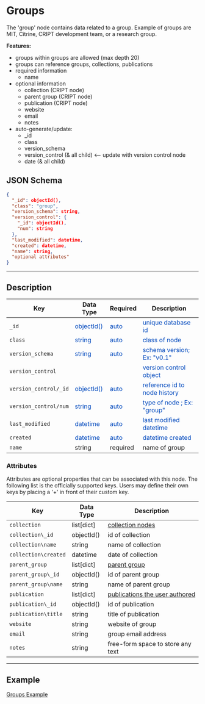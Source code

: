 # Groups

The 'group' node contains data related to a group. Example of groups are MIT, Citrine, CRIPT development team, or a research group.


**Features:**

* groups within groups are allowed (max depth 20)
* groups can reference groups, collections, publications
* required information  
    * name
* optional information
    * collection  (CRIPT node)
    * parent group (CRIPT node)
    * publication (CRIPT node)
    * website
    * email
    * notes
* auto-generate/update:
    * _id
    * class
    * version_schema
    * version_control (& all child) <-- update with version control node
    * date (& all child)
  
## JSON Schema

```json
{
  "_id": objectId(),
  "class": "group",
  "version_schema": string,
  "version_control": {
    "_id": objectId(),
    "num": string
  },
  "last_modified": datetime,
  "created": datetime,
  "name": string,
  "optional attributes"
}
```

---

## Description

Key             |Data Type     |Required  |Description
-------------   |---------     |------    |----
`_id`                 |<span style="color:rgb(0, 72, 189)"> objectId() </span>   | <span style="color:rgb(0, 72, 189)">  auto  </span> | <span style="color:rgb(0, 72, 189)">  unique database id  </span>
`class`               |<span style="color:rgb(0, 72, 189)">  string  </span>     | <span style="color:rgb(0, 72, 189)">  auto  </span> | <span style="color:rgb(0, 72, 189)">  class of node  </span>
`version_schema`      |<span style="color:rgb(0, 72, 189)">  string  </span>     | <span style="color:rgb(0, 72, 189)">  auto  </span> | <span style="color:rgb(0, 72, 189)">  schema version; Ex: "v0.1"  </span>
`version_control`     |                                                          |                                                     | <span style="color:rgb(0, 72, 189)">  version control object  </span>
`version_control/_id` |<span style="color:rgb(0, 72, 189)">  objectId()  </span> | <span style="color:rgb(0, 72, 189)">  auto  </span> | <span style="color:rgb(0, 72, 189)">  reference id to node history  </span>
`version_control/num` |<span style="color:rgb(0, 72, 189)">  string  </span>     | <span style="color:rgb(0, 72, 189)">auto  </span>   | <span style="color:rgb(0, 72, 189)">  type of node ; Ex: "group"  </span>
`last_modified`       |<span style="color:rgb(0, 72, 189)">  datetime  </span>   | <span style="color:rgb(0, 72, 189)">auto  </span>   | <span style="color:rgb(0, 72, 189)">  last modified datetime  </span>
`created`             |<span style="color:rgb(0, 72, 189)">  datetime  </span>   | <span style="color:rgb(0, 72, 189)">auto  </span>   | <span style="color:rgb(0, 72, 189)">  datetime created  </span>
`name`                | string          | required      | name of group


### Attributes

Attributes are optional properties that can be associated with this node. The following list is the officially supported
keys. Users may define their own keys by placing a '+' in front of their custom key.

Key                   | Data Type       | Description
-------------         |---------        |----
`collection`          | list[dict]      | [collection nodes](../data-models/Collections.md)
`collection\_id`      | objectId()      | id of collection
`collection\name`     | string          | name of collection
`collection\created`  | datetime        | date of collection
`parent_group`        | list[dict]      | [parent group](../data-models/Groups.md)
`parent_group\_id`    | objectId()      | id of parent group
`parent_group\name`   | string          | name of parent group
`publication`         | list[dict]      | [publications the user authored](../data-models/Publications.md)
`publication\_id`     | objectId()      | id of publication
`publication\title`   | string          | title of publication
`website`             | string          | website of group
`email`               | string          | group email address
`notes`               | string          | free-form space to store any text

---

## Example

[Groups Example](../Example/#group)


